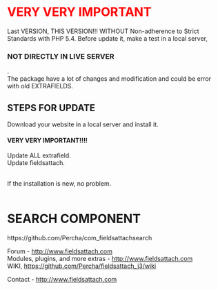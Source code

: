 <h1 style="color:#f00">VERY VERY IMPORTANT</h1>

Last VERSION, THIS VERSION!!! WITHOUT Non-adherence to Strict Standards with PHP 5.4.
Before update it, make a test in a local server, <br />

<h3>NOT DIRECTLY IN LIVE SERVER</h3>.<br />
The package have a lot of changes and modification and could be error with old EXTRAFIELDS. 

<h2>STEPS FOR UPDATE</h2>

Download your website in a local server and install it.<br />
<h4>VERY VERY IMPORTANT!!!!</h4>
Update ALL extrafield.<br />
Update fieldsattach.<br /><br />

If the installation is new, no problem.<br /><br />

<h1>SEARCH COMPONENT</h1>
https://github.com/Percha/com_fieldsattachsearch


Forum - http://www.fieldsattach.com <br />
Modules, plugins, and more extras - http://www.fieldsattach.com<br />
WIKI, https://github.com/Percha/fieldsattach_j3/wiki

Contact - http://www.fieldsattach.com <br />

